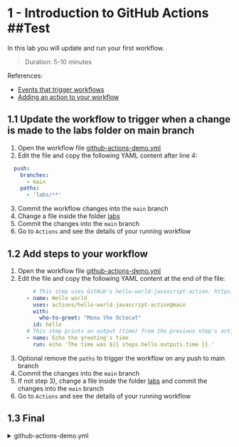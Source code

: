 # 1 - Introduction to GitHub Actions ##Test
In this lab you will update and run your first workflow.
> Duration: 5-10 minutes

References:
- [Events that trigger workflows](https://docs.github.com/en/actions/using-workflows/events-that-trigger-workflows)
- [Adding an action to your workflow](https://docs.github.com/en/actions/learn-github-actions/finding-and-customizing-actions#adding-an-action-to-your-workflow)

## 1.1 Update the workflow to trigger when a change is made to the labs folder on main branch

1. Open the workflow file [github-actions-demo.yml](/.github/workflows/github-actions-demo.yml)
2. Edit the file and copy the following YAML content after line 4:
```YAML
  push:
    branches:
      - main
    paths:
      - 'labs/**'
```
3. Commit the workflow changes into the `main` branch
4. Change a file inside the folder [labs](/labs)
5. Commit the changes into the `main` branch
6. Go to `Actions` and see the details of your running workflow

## 1.2 Add steps to your workflow

1. Open the workflow file [github-actions-demo.yml](/.github/workflows/github-actions-demo.yml)
2. Edit the file and copy the following YAML content at the end of the file:
```YAML
        # This step uses GitHub's hello-world-javascript-action: https://github.com/actions/hello-world-javascript-action
      - name: Hello world
        uses: actions/hello-world-javascript-action@main
        with:
          who-to-greet: "Mona the Octocat"
        id: hello
      # This step prints an output (time) from the previous step's action.
      - name: Echo the greeting's time
        run: echo 'The time was ${{ steps.hello.outputs.time }}.'   
```
3. Optional remove the `paths` to trigger the workflow on any push to main branch
4. Commit the changes into the `main` branch
5. If not step 3), change a file inside the folder [labs](/labs) and commit the changes into the `main` branch
6. Go to `Actions` and see the details of your running workflow

## 1.3 Final
<details>
  <summary>github-actions-demo.yml</summary>
  
```YAML
name: 01-1. GitHub Actions Demo
on: 
  workflow_dispatch:
  workflow_call:
  push:
    branches:
      - main

jobs:
  Explore-GitHub-Actions:
    runs-on: ubuntu-latest
    steps:
      - run: echo "🎉 The job was automatically triggered by a ${{ github.event_name }} event."
      - run: echo "🐧 This job is now running on a ${{ runner.os }} server hosted by GitHub!"
      - run: echo "🔎 The name of your branch is ${{ github.ref }} and your repository is ${{ github.repository }}."
      - name: Check out repository code
        uses: actions/checkout@v4
      - run: echo "💡 The ${{ github.repository }} repository has been cloned to the runner."
      - run: echo "🖥️ The workflow is now ready to test your code on the runner."
      - name: List files in the repository
        run: |
          ls ${{ github.workspace }}
      - run: echo "🍏 This job's status is ${{ job.status }}."
      - name: Adding markdown
        run: echo "### Hello world! :rocket:" >> "$GITHUB_STEP_SUMMARY"
      # This step uses GitHub's hello-world-javascript-action: https://github.com/actions/hello-world-javascript-action
      - name: Hello world
        uses: actions/hello-world-javascript-action@main
        with:
          who-to-greet: "Mona the Octocat"
        id: hello
      # This step prints an output (time) from the previous step's action.
      - name: Echo the greeting's time
        run: echo 'The time was ${{ steps.hello.outputs.time }}.'   
```
</details>

